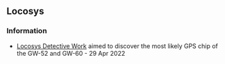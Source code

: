 ## Locosys

### Information

- [Locosys Detective Work](detective.md) aimed to discover the most likely GPS chip of the GW-52 and GW-60 - 29 Apr 2022

